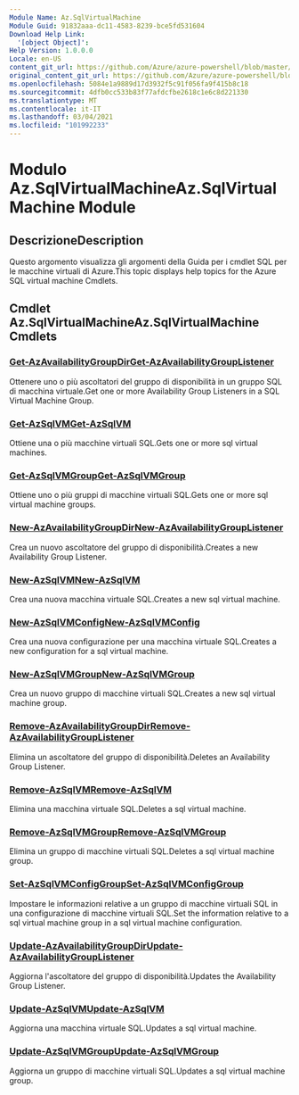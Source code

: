 ```yaml
---
Module Name: Az.SqlVirtualMachine
Module Guid: 91832aaa-dc11-4583-8239-bce5fd531604
Download Help Link:
  '[object Object]': 
Help Version: 1.0.0.0
Locale: en-US
content_git_url: https://github.com/Azure/azure-powershell/blob/master/src/SqlVirtualMachine/SqlVirtualMachine/help/Az.SqlVirtualMachine.md
original_content_git_url: https://github.com/Azure/azure-powershell/blob/master/src/SqlVirtualMachine/SqlVirtualMachine/help/Az.SqlVirtualMachine.md
ms.openlocfilehash: 5084e1a9889d17d3932f5c91f056fa9f415b8c18
ms.sourcegitcommit: 4dfb0cc533b83f77afdcfbe2618c1e6c8d221330
ms.translationtype: MT
ms.contentlocale: it-IT
ms.lasthandoff: 03/04/2021
ms.locfileid: "101992233"
---
```

# <span data-ttu-id="aa9f3-101">Modulo Az.SqlVirtualMachine</span><span class="sxs-lookup"><span data-stu-id="aa9f3-101">Az.SqlVirtualMachine Module</span></span>
## <span data-ttu-id="aa9f3-102">Descrizione</span><span class="sxs-lookup"><span data-stu-id="aa9f3-102">Description</span></span>
<span data-ttu-id="aa9f3-103">Questo argomento visualizza gli argomenti della Guida per i cmdlet SQL per le macchine virtuali di Azure.</span><span class="sxs-lookup"><span data-stu-id="aa9f3-103">This topic displays help topics for the Azure SQL virtual machine Cmdlets.</span></span>

## <span data-ttu-id="aa9f3-104">Cmdlet Az.SqlVirtualMachine</span><span class="sxs-lookup"><span data-stu-id="aa9f3-104">Az.SqlVirtualMachine Cmdlets</span></span>
### [<span data-ttu-id="aa9f3-105">Get-AzAvailabilityGroupDir</span><span class="sxs-lookup"><span data-stu-id="aa9f3-105">Get-AzAvailabilityGroupListener</span></span>](Get-AzAvailabilityGroupListener.md)
<span data-ttu-id="aa9f3-106">Ottenere uno o più ascoltatori del gruppo di disponibilità in un gruppo SQL di macchina virtuale.</span><span class="sxs-lookup"><span data-stu-id="aa9f3-106">Get one or more Availability Group Listeners in a SQL Virtual Machine Group.</span></span>

### [<span data-ttu-id="aa9f3-107">Get-AzSqlVM</span><span class="sxs-lookup"><span data-stu-id="aa9f3-107">Get-AzSqlVM</span></span>](Get-AzSqlVM.md)
<span data-ttu-id="aa9f3-108">Ottiene una o più macchine virtuali SQL.</span><span class="sxs-lookup"><span data-stu-id="aa9f3-108">Gets one or more sql virtual machines.</span></span>

### [<span data-ttu-id="aa9f3-109">Get-AzSqlVMGroup</span><span class="sxs-lookup"><span data-stu-id="aa9f3-109">Get-AzSqlVMGroup</span></span>](Get-AzSqlVMGroup.md)
<span data-ttu-id="aa9f3-110">Ottiene uno o più gruppi di macchine virtuali SQL.</span><span class="sxs-lookup"><span data-stu-id="aa9f3-110">Gets one or more sql virtual machine groups.</span></span>

### [<span data-ttu-id="aa9f3-111">New-AzAvailabilityGroupDir</span><span class="sxs-lookup"><span data-stu-id="aa9f3-111">New-AzAvailabilityGroupListener</span></span>](New-AzAvailabilityGroupListener.md)
<span data-ttu-id="aa9f3-112">Crea un nuovo ascoltatore del gruppo di disponibilità.</span><span class="sxs-lookup"><span data-stu-id="aa9f3-112">Creates a new Availability Group Listener.</span></span>

### [<span data-ttu-id="aa9f3-113">New-AzSqlVM</span><span class="sxs-lookup"><span data-stu-id="aa9f3-113">New-AzSqlVM</span></span>](New-AzSqlVM.md)
<span data-ttu-id="aa9f3-114">Crea una nuova macchina virtuale SQL.</span><span class="sxs-lookup"><span data-stu-id="aa9f3-114">Creates a new sql virtual machine.</span></span>

### [<span data-ttu-id="aa9f3-115">New-AzSqlVMConfig</span><span class="sxs-lookup"><span data-stu-id="aa9f3-115">New-AzSqlVMConfig</span></span>](New-AzSqlVMConfig.md)
<span data-ttu-id="aa9f3-116">Crea una nuova configurazione per una macchina virtuale SQL.</span><span class="sxs-lookup"><span data-stu-id="aa9f3-116">Creates a new configuration for a sql virtual machine.</span></span>

### [<span data-ttu-id="aa9f3-117">New-AzSqlVMGroup</span><span class="sxs-lookup"><span data-stu-id="aa9f3-117">New-AzSqlVMGroup</span></span>](New-AzSqlVMGroup.md)
<span data-ttu-id="aa9f3-118">Crea un nuovo gruppo di macchine virtuali SQL.</span><span class="sxs-lookup"><span data-stu-id="aa9f3-118">Creates a new sql virtual machine group.</span></span>

### [<span data-ttu-id="aa9f3-119">Remove-AzAvailabilityGroupDir</span><span class="sxs-lookup"><span data-stu-id="aa9f3-119">Remove-AzAvailabilityGroupListener</span></span>](Remove-AzAvailabilityGroupListener.md)
<span data-ttu-id="aa9f3-120">Elimina un ascoltatore del gruppo di disponibilità.</span><span class="sxs-lookup"><span data-stu-id="aa9f3-120">Deletes an Availability Group Listener.</span></span>

### [<span data-ttu-id="aa9f3-121">Remove-AzSqlVM</span><span class="sxs-lookup"><span data-stu-id="aa9f3-121">Remove-AzSqlVM</span></span>](Remove-AzSqlVM.md)
<span data-ttu-id="aa9f3-122">Elimina una macchina virtuale SQL.</span><span class="sxs-lookup"><span data-stu-id="aa9f3-122">Deletes a sql virtual machine.</span></span>

### [<span data-ttu-id="aa9f3-123">Remove-AzSqlVMGroup</span><span class="sxs-lookup"><span data-stu-id="aa9f3-123">Remove-AzSqlVMGroup</span></span>](Remove-AzSqlVMGroup.md)
<span data-ttu-id="aa9f3-124">Elimina un gruppo di macchine virtuali SQL.</span><span class="sxs-lookup"><span data-stu-id="aa9f3-124">Deletes a sql virtual machine group.</span></span>

### [<span data-ttu-id="aa9f3-125">Set-AzSqlVMConfigGroup</span><span class="sxs-lookup"><span data-stu-id="aa9f3-125">Set-AzSqlVMConfigGroup</span></span>](Set-AzSqlVMConfigGroup.md)
<span data-ttu-id="aa9f3-126">Impostare le informazioni relative a un gruppo di macchine virtuali SQL in una configurazione di macchine virtuali SQL.</span><span class="sxs-lookup"><span data-stu-id="aa9f3-126">Set the information relative to a sql virtual machine group in a sql virtual machine configuration.</span></span>

### [<span data-ttu-id="aa9f3-127">Update-AzAvailabilityGroupDir</span><span class="sxs-lookup"><span data-stu-id="aa9f3-127">Update-AzAvailabilityGroupListener</span></span>](Update-AzAvailabilityGroupListener.md)
<span data-ttu-id="aa9f3-128">Aggiorna l'ascoltatore del gruppo di disponibilità.</span><span class="sxs-lookup"><span data-stu-id="aa9f3-128">Updates the Availability Group Listener.</span></span>

### [<span data-ttu-id="aa9f3-129">Update-AzSqlVM</span><span class="sxs-lookup"><span data-stu-id="aa9f3-129">Update-AzSqlVM</span></span>](Update-AzSqlVM.md)
<span data-ttu-id="aa9f3-130">Aggiorna una macchina virtuale SQL.</span><span class="sxs-lookup"><span data-stu-id="aa9f3-130">Updates a sql virtual machine.</span></span>

### [<span data-ttu-id="aa9f3-131">Update-AzSqlVMGroup</span><span class="sxs-lookup"><span data-stu-id="aa9f3-131">Update-AzSqlVMGroup</span></span>](Update-AzSqlVMGroup.md)
<span data-ttu-id="aa9f3-132">Aggiorna un gruppo di macchine virtuali SQL.</span><span class="sxs-lookup"><span data-stu-id="aa9f3-132">Updates a sql virtual machine group.</span></span>


